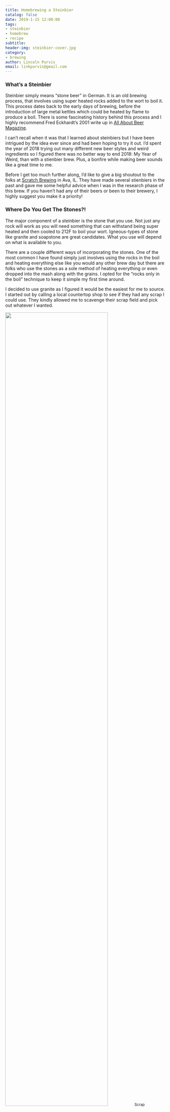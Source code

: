 ```yaml
---
title: Homebrewing a Steinbier
catalog: false
date: 2019-1-15 12:00:00
tags:
- steinbier
- homebrew
- recipe
subtitle: 
header-img: steinbier-cover.jpg
category:
- brewing
author: Lincoln Purvis
email: linkpurvis@gmail.com 
---
```


### What’s a Steinbier

Steinbier simply means “stone beer” in German. It is an old brewing process, that involves using super heated rocks added to the wort to boil it. This process dates back to the early days of brewing, before the introduction of large metal kettles which could be heated by flame to produce a boil. There is some fascinating history behind this process and I highly recommend Fred Eckhardt’s 2001 write up in [All About Beer Magazine](http://allaboutbeer.com/article/america’s-own-stone-beer/).

I can’t recall when it was that I learned about steinbiers but I have been intrigued by the idea ever since and had been hoping to try it out. I’d spent the year of 2018 trying out many different new beer styles and weird ingredients so I figured there was no better way to end 2018: My Year of Weird, than with a stienbier brew. Plus, a bonfire while making beer sounds like a great time to me. 

Before I get too much further along, I’d like to give a big shoutout to the folks at [Scratch Brewing](https://www.scratchbeer.com) in Ava, IL. They have made several stienbiers in the past and gave me some helpful advice when I was in the research phase of this brew. If you haven’t had any of their beers or been to their brewery, I highly suggest you make it a priority!

### Where Do You Get The Stones?!

The major component of a steinbier is the stone that you use. Not just any rock will work as you will need something that can withstand being super heated and then cooled to 212F to boil your wort. Igneous-types of stone like granite and soapstone are great candidates. What you use will depend on what is available to you. 

There are a couple different ways of incorporating the stones. One of the most common I have found simply just involves using the rocks in the boil and heating everything else like you would any other brew day but there are folks who use the stones as a sole method of heating everything or even dropped into the mash along with the grains. I opted for the “rocks only in the boil” technique to keep it simple my first time around.

I decided to use granite as I figured it would be the easiest for me to source. I started out by calling a local countertop shop to see if they had any scrap I could use. They kindly allowed me to scavenge their scrap field and pick out whatever I wanted. 

<div class="center-block text-center">
  <img src="{% asset_path stones.jpg %}" width="80%" class="img-rounded" />
  <small>Scrap Countertop Granite.</small>
</div>

I grabbed about 16 or so fist-sized chunks of what looked like granite countertop scrap. However, I found myself second guessing the quality of the scrap and if it would be good for my purposes or not. I eventually stumbled across a [video from Sixpoint Brewery](https://www.youtube.com/watch?v=oJV3OAzYJdo) that documented their process of brewing a stienbier. They had sourced granite counter scrap similar to mine and decided not to use it as it easily broke in half after one use. While I would be using a different technique than they employed, I also decided to look elsewhere for my stones.

Fortunately, my girlfriend’s father used to work construction and had several large blocks of granite left over from a previous job. He and I went out and hit one with a sledge hammer several times to produce chunks of raw Missouri granite that would be perfect for my stienbier.  I took home a 5gal bucket full of granite rocks and then refined some of the sharper edges with a hammer and chisel to reduce the likelihood of any of the edges from shattering off into my kettle due to the heat. 

I knew moving super heated rocks from a fire to my kettle would be difficult and  didn’t really own any tongs that would work well for the job. I found these 26in [firewood tongs](https://www.amazon.com/dp/B01N654UZY/) on Amazon and decided to give them a shot. I’m happy to report they worked well. They are pretty thin so grabbing a rock the wrong way could easily mean accidentally dropping it so you need to make sure you have a good grip with them.

<div class="center-block text-center">
  <img src="{% asset_path firewood-tongs.jpg %}" width="80%" class="img-rounded" />
  <small>Firewood Tongs in Action!</small>
</div>
<div class="center-block text-center">
  <img src="{% asset_path stones-in-wort.jpg %}" width="80%" class="img-rounded" />
  <small>Stones and trub left in the kettle after the transfer.</small>
</div>

### Local Malts, Cedar Tips, and Hot Yeast

While making a stienbier was unique enough, I wanted to go a little further with it. I had recently learned a small, artisan maltster in my area who had opened up earlier in 2018. They specialized in malting grains grown in the Midwest, including some red wheat that was grown just a couple counties over from where I live. I was super excited about the idea of using locally grown and malted grains in this beer so I reached out to [Gateway Custom Malts](http://gatewaymalt.com) to see if I could get my hands on some of their malts. Not only did I get the malts but I was given a tour of their facility in Montgomery City which was pretty awesome.

I also decided to try an ingredient I had been wanting to use for a while. Eastern Red Cedar is very common here in my area of the country. It is technically a species of juniper and it can be used in brewing in many different forms including the bark, berries and tips of the green branches. While the nuances of the flavor and aroma from the cedar tips can vary depending on location and time of year, the usually put off a crisp orange peel aroma and produce a piney green gin-like flavor.

<div class="center-block text-center">
  <img src="{% asset_path cedar-prep.jpg %}" width="80%" class="img-rounded" />
</div>

Once again, the folks at Scratch Brewing helped me out here. I referenced their [“The Homebrewer’s Almanac”](https://www.amazon.com/Homebrewers-Almanac-Seasonal-Making-Scratch/dp/1581573499) many times during the planning process for tips on brewing with cedar. If you are into using hyper local or foraged ingredients in your brews, this book is a fantastic reference!

Before we get to the recipe, I’d like to talk about yeast choice. On a commercial scale, steinbiers are typically lagers. As far as I can find, there isn’t much of a reason behind this other than it’s just what has always been done. Since “steinbier” is more of a process vs a style, any yeast will do the job. Since I would not be able to provide very accurate temperature control for this beer, I decided to try [Omega’s HotHead](https://omegayeast.com/yeast/norwegian-ales/hothead-ale). It is a strain of kviek yeast, which would play into some of the traditional Norwegian aspects of this beer by using cedar and boiling with rocks. Also, it can ferment at temps up to 98F which is ideal for the type of fermentation I was going to need to do with this beer. 

I grabbed a pack from my local shop but found it to be nearly 6 months old. I was a little nervous at first as it should have lost a lot of viability at that point. However, after talking to some folks who had worked with it before, they suggested that HotHead works really well when under-pitched and the smaller cell count wouldn’t have an issue with the higher gravity of my recipe. In short, don’t worry about under pitching this yeast. It had no issues getting going and making a great beer!

### Recipe
###### Taken for Granite - Cedar stienbier - 5gal
OG: 1.068
24 IBu
5.7SRM

###### Malt
10lb 	Gateway Custom Malt Violetta 2 Row
2lb 	Gateway Custom Malt Soft Red Winter Wheat
.25lb	Caramel 40

###### Hops
1oz Hallertau 	60min
1oz Citra	10min

###### Yeast
Omega OYL-057 HotHead Ale

###### Miscellaneous
6oz of green Eastern Red Cedar tips split between mash and sparge water.

### Steps
Build a large fire around your stones and light it about 3-4 hours before you plan to boil your wort. You may need to keep feeding the fire so it stays warm. Hardwoods like oak and elm will burn nice and hot and are excellent choices for fuel. 

<div class="center-block text-center">
  <img src="{% asset_path fire.jpg %}" width="80%" class="img-rounded" />
  <small>Heating up the Granite</small>
</div>

After the fire has burned for a couple hours, go ahead and prepare your mash. I choose to aim for a mash temp of 154F for a nice medium-full bodied beer but this is open to your interpretation if you would like to try something different. After mixing in the grains, I picked off about 3oz of cedar tips and threw them into the mash and stirred them in. If you think a normal mash smells great and the smell of cedar is pleasant to you, prepare for some pretty awesome mash smells. 

<div class="center-block text-center">
  <img src="{% asset_path mash2.jpg %}" width="80%" class="img-rounded" />
  <small>Mashing In</small>
</div>

<div class="center-block text-center">
  <img src="{% asset_path mash1.jpg %}" width="80%" class="img-rounded" />
  <small>Adding the Cedar to the Mash</small>
</div>

I let it mash for 1 hour and  then prepared my sparge water while I waited. I heated my sparge water to 165F and added 3 more ounces of cedar tips into the water in order to infuse it with those great cedar flavors. Once the hour timer was up, I ran out the wort from the tun into my boil kettle and batch sparged with the cedar water to my boil volume. 

<div class="center-block text-center">
  <img src="{% asset_path sparge-cedar.jpg %}" width="80%" class="img-rounded" />
  <small>Adding the Cedar to the Sparge Water</small>
</div>

This is where the fun begins. Using the tongs, grab a couple stones from the fire, one at a time, and place them in the kettle. Be careful to avoid splashing. Depending on the temperature of the wort, it may take a couple stones to get the wort to boil. Once it does get to a boil, it will boil vigorously. Add a stone about every 10min or whenever you notice the surface of the wort stop to boil. Add your hop additions at their indicated times and enjoy the process. Chill down to pitching temps and then transfer to your fermenter. Pitch your yeast and let it ferment out for 10 days. If you use the Omega HotHead, make sure to let it ramp up to around 80f at least to ensure full attenuation. Bottle or keg the beer and enjoy once it has carbed up!

<div class="center-block text-center">
  <img src="{% asset_path carboy.jpg %}" width="80%" class="img-rounded" />
  <small>Transferring it to the Carboy</small>
</div>

<div class="center-block text-center">
  <img src="{% asset_path final.jpg %}" width="80%" class="img-rounded" />
  <small>Taken for Granite - Cedar stienbier - 5gal</small>
</div>